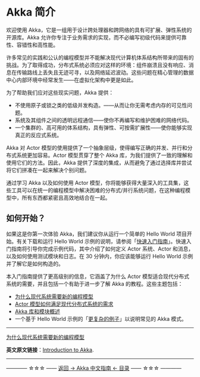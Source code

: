 # Akka 简介
欢迎使用 Akka，它是一组用于设计跨处理器和跨网络的具有可扩展、弹性系统的开源库。Akka 允许你专注于业务需求的实现，而不必编写初级代码来提供可靠性、容错性和高性能。

许多常见的实践和公认的编程模型并不能解决现代计算机体系结构所带来的固有的挑战。为了取得成功，分布式系统必须应对这样的环境：组件崩溃且没有响应、消息在传输路线上丢失且无迹可寻，以及网络延迟波动。这些问题在精心管理的数据中心内部环境中经常发生——在虚拟化架构中更是如此。

为了帮助我们应对这些现实问题，Akka 提供：

- 不使用原子或锁之类的低级并发构造。——从而让你无需考虑内存的可见性问题。
- 系统及其组件之间的透明远程通信——使你不再编写和维护困难的网络代码。
- 一个集群的、高可用的体系结构，具有弹性、可按需扩展性——使你能够实现真正的反应式系统。

Akka 对 Actor 模型的使用提供了一个抽象层级，使得编写正确的并发、并行和分布式系统更加容易。Actor 模型贯穿了整个 Akka 库，为我们提供了一致的理解和使用它们的方法。因此，Akka 提供了深度的集成，从而避免了通过选择库并尝试将它们拼凑在一起来解决个别问题。

通过学习 Akka 以及如何使用 Actor 模型，你将能够获得大量深入的工具集，这些工具可以在统一的编程模型中解决困难的分布式/并行系统问题，在这种编程模型中，所有东西都紧密且高效地结合在一起。

## 如何开始？
如果这是你第一次体验 Akka，我们建议你从运行一个简单的 Hello World 项目开始。有关下载和运行 Hello World 示例的说明，请参阅「[快速入门指南](articles/qucikstart-akka-java.md)」。快速入门指南将引导你完成示例代码，其中介绍了如何定义 Actor 系统、Actor 和消息，以及如何使用测试模块和日志。在 30 分钟内，你应该能够运行 Hello World 示例并了解它是如何构造的。

本入门指南提供了更高级别的信息，它涵盖了为什么 Actor 模型适合现代分布式系统的需要，并且包括一个有助于进一步了解 Akka 的教程。这些主题包括：

- [为什么现代系统需要新的编程模型](actors-motivation.md)
- [Actor 模型如何满足现代分布式系统的需求](actor-intro.md)
- [Akka 库和模块概述](modules.md)
- 一个基于 Hello World 示例的「[更复杂的例子](tutorial.md)」以说明常见的 Akka 模式。

----------

[为什么现代系统需要新的编程模型](actors-motivation.md)

**英文原文链接**：[Introduction to Akka](https://doc.akka.io/docs/akka/current/guide/introduction.html).

----------
———— ☆☆☆ —— [返回 -> Akka 中文指南 <- 目录](https://github.com/guobinhit/akka-guide/blob/master/README.md) —— ☆☆☆ ————